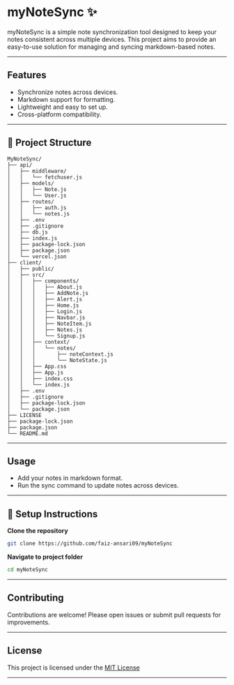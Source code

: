 # myNoteSync ✨

myNoteSync is a simple note synchronization tool designed to keep your notes consistent across multiple devices. This project aims to provide an easy-to-use solution for managing and syncing markdown-based notes.

---

## Features

- Synchronize notes across devices.
- Markdown support for formatting.
- Lightweight and easy to set up.
- Cross-platform compatibility.

---

## 📁 Project Structure

```
MyNoteSync/
├── api/
│   ├── middleware/
│   │   └── fetchuser.js
│   ├── models/
│   │   ├── Note.js
│   │   └── User.js
│   ├── routes/
│   │   ├── auth.js
│   │   └── notes.js
│   ├── .env
│   ├── .gitignore
│   ├── db.js
│   ├── index.js
│   ├── package-lock.json
│   ├── package.json
│   └── vercel.json
├── client/
│   ├── public/
│   ├── src/
│   │   ├── components/
│   │   │   ├── About.js
│   │   │   ├── AddNote.js
│   │   │   ├── Alert.js
│   │   │   ├── Home.js
│   │   │   ├── Login.js
│   │   │   ├── Navbar.js
│   │   │   ├── NoteItem.js
│   │   │   ├── Notes.js
│   │   │   └── Signup.js
│   │   ├── context/
│   │   │   └── notes/
│   │   │       ├── noteContext.js
│   │   │       └── NoteState.js
│   │   ├── App.css
│   │   ├── App.js
│   │   ├── index.css
│   │   └── index.js
│   ├── .env
│   ├── .gitignore
│   ├── package-lock.json
│   └── package.json
├── LICENSE
├── package-lock.json
├── package.json
└── README.md
```

---

## Usage

- Add your notes in markdown format.
- Run the sync command to update notes across devices.

---

## 🔧 Setup Instructions

 **Clone the repository**
   ```bash
   git clone https://github.com/faiz-ansari09/myNoteSync
   ```
   **Navigate to project folder**
   ```bash
   cd myNoteSync
   ```

---

## Contributing

Contributions are welcome! Please open issues or submit pull requests for improvements.

---

## License

This project is licensed under the [MIT License](https://github.com/faiz-ansari09/myNoteSync/blob/main/LICENSE)

---